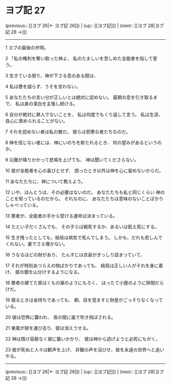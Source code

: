# ヨブ記 27

(previous:: [[ヨブ 26|← ヨブ記 26]]) | (up:: [[ヨブ記]]) | (next:: [[ヨブ 28|ヨブ記 28 →]])

***


1 ヨブの最後の弁明。 

2 「私の権利を奪い取った神よ、 私のたましいを苦しめた全能者を指して誓う。 

3 生きている限り、神が下さる息のある間は、 

4 私は悪を語らず、うそを言わない。 

5 あなたたちの言い分が正しいとは絶対に認めない。 最期の息を引き取るまで、 私は身の潔白を主張し続ける。 

6 自分が絶対に罪人でないことを、 私は何度でもくり返して言う。 私は生涯、良心に責められることがない。 

7 それを認めない者は私の敵だ。 彼らは邪悪な者たちなのだ。 

8 神を信じない者には、神にいのちを断たれるとき、 何の望みがあるというのか。 

9 災難が降りかかって悲鳴を上げても、 神は聞いてくださらない。 

10 彼が全能者を心の喜びとせず、 困ったとき以外は神を心に留めないからだ。 

11 あなたたちに、神について教えよう。 

12 いや、ほんとうは、その必要はないのだ。 あなたたちも私と同じくらい 神のことを知っているのだから。 それなのに、 あなたたちは意味のないことばかりしゃべっている。 

13 悪者が、全能者の手から受ける運命は決まっている。 

14 たとい子だくさんでも、 その子らは戦死するか、あるいは飢え死にする。 

15 生き残ったとしても、結局は病気で死んでしまう。 しかも、だれも悲しんでくれない。妻でさえ嘆かない。 

16 うなるほどの財があり、 たんすには衣装がぎっしり詰まっていて、 

17 それが特別あつらえの物ばかりであっても、 結局は正しい人がそれを身に着け、 彼の銀を山分けするようになる。 

18 悪者の建てた家はくもの巣のようにもろく、 ほったて小屋のように隙間だらけだ。 

19 寝るときは金持ちであっても、 朝、目を覚ますと財産がごっそりなくなっている。 

20 彼は恐怖に襲われ、 夜の間に嵐で吹き飛ばされる。 

21 東風が彼を運び去り、彼は消えうせる。 

22 神は情け容赦なく彼に襲いかかり、 彼は神から逃げようと必死にもがく。 

23 彼が死ぬと人々は歓声を上げ、 非難の声を浴びせ、彼を永遠の世界へと追いやる。

***

(previous:: [[ヨブ 26|← ヨブ記 26]]) | (up:: [[ヨブ記]]) | (next:: [[ヨブ 28|ヨブ記 28 →]])
